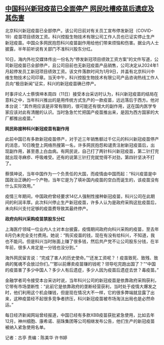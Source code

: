 <!--1704965040000-->
[中国科兴新冠疫苗已全面停产  网民吐槽疫苗后遗症及其伤害](https://www.rfa.org/mandarin/yataibaodao/huanjing/gt-01112024042410.html)
------

<p><span style="font-weight: 400;">北京科兴新冠疫苗已全部停产。该公司日前对有关员工宣布停发新冠（COVID-19）疫苗项目绩效工资。科兴控股生物技术有限公司工作人员也已证实停止生产新冠疫苗。中国众多网民抱怨科兴疫苗副作用给他们带来烦恼和伤害。据业内人士披露，半年前听说有关部门不准科兴股东分红。</span></p><p></p><p><span style="font-weight: 400;">10日，海内外社交媒体传出一份名为“停发新冠项目绩效工资方案”的文件写道，公司新冠疫苗已全部停产，且公司目前也无新冠疫苗产品销售，公司决定从2024年1月起停发员工新冠项目绩效工资。该文件落款时间为1月9日，并盖有北京科兴中维生物技术公司印章。当天中午，科兴控股生物技术有限公司产品咨询热线工作人员向“极目新闻”证实，科兴的新冠疫苗确已停产。</span></p><p></p><p><span style="font-weight: 400;">时事评论人士蔡慎坤本周四（11日）接受本台采访时认为，科兴新冠疫苗的结局在意料之中，当年科兴推出的是用传统方式生产的一款疫苗，远远落后于西方。他对本台说：“其作用应该是非常有限的，很可能还有很大的副作用，这在国内医学专家应该对此有清醒的认识。当时急急忙忙把国产疫苗推出来，是因为西方国家的大厂都推出疫苗。”</span></p><p></p><p><b>网民称接种科兴新冠疫苗有副作用</b></p><p></p><p><span style="font-weight: 400;">此前中国已有多款新冠疫苗停产，对于近三年销售额过千亿元的科兴新冠疫苗停产的消息，10日晚登上网络热搜第一名，许多网民抱怨和谴责注射新冠疫苗后，出现副作用，甚至患上白血病。有网民说，自己打了两针科兴新冠疫苗，第二针打完就出现寻麻疹、呼吸难受。还有的说第三针打完就觉得不对劲，第四针坚决不打了。</span></p><p></p><p><span style="font-weight: 400;">蔡慎坤说，当年中国作为一个负责任的大国，而疫情由中国而起：“科兴疫苗是中国政治正确的一个产物，当年它是为了填补国内疫苗的空白而诞生的，该疫苗没有什么实际效用。”</span></p><p></p><p><span style="font-weight: 400;">疫情三年期间，中国政府曾经要求14亿人强制性接种新冠疫苗，科兴公司在此期间的利润丰厚。此次科兴停止生产新冠疫苗，许多人认为是政府采购这批疫苗后，未向科兴支付足够的疫苗费导致其最终停产。</span></p><p></p><p><b>政府向科兴采购疫苗禁股东分红</b></p><p></p><p><span style="font-weight: 400;">上海医疗领域一位业内人士对本台披露，疫情期间政府向科兴采购的疫苗，至去年8月仍未完全支付费用。她说：“购买疫苗的钱，现在有没有给科兴，不知道，我也不能问。但是科兴当时账面上赚了很多钱，然后共产党不让公司股东分钱，在半年前，很多人肯定是一分钱也没分到。”</span></p><p></p><p><span style="font-weight: 400;">海外网民留言说：“完成了害人的历史使命。”“还发工资呢？！疫苗致死、致残、致病的冤魂不会放过你们。”“那以前爆卖疫苗赚的钱呢？领导吃完跑出国了？”“中国的疫苗害了多少中国人？多少人有后遗症，多少人因为疫苗后遗症去世？毒疫苗。”</span></p><p></p><p><span style="font-weight: 400;">金融学者司令接受本台采访时说，当年科兴公司的新冠疫苗是依靠政府采购获利，它带有市场垄断性：“此前它是依靠政府的垄断经营获利，当时处于疫情大爆发之时，他们利用这个机会赚钱，但是现在情况大不一样，它的很多弊端就显露了出来，这种疫苗经不起很多竞争者挤压，科兴新冠疫苗被市场淘汰出局也是必然命运。”</span></p><p></p><p><span style="font-weight: 400;">每日经济新闻网站曾经报道，中国已经有多款XBB疫苗获批紧急使用，比如去年12月，神州细胞、康希诺、丽珠集团等公司相继发布公告，他们生产的新冠疫苗被纳入紧急使用名单。</span></p><p></p><p><span style="font-weight: 400;">记者：古亭 责编：陈美华 许书婷</span></p><p><br style="font-weight: 400;"/><br style="font-weight: 400;"/></p>
